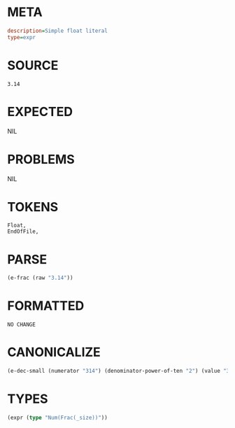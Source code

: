 # META
~~~ini
description=Simple float literal
type=expr
~~~
# SOURCE
~~~roc
3.14
~~~
# EXPECTED
NIL
# PROBLEMS
NIL
# TOKENS
~~~zig
Float,
EndOfFile,
~~~
# PARSE
~~~clojure
(e-frac (raw "3.14"))
~~~
# FORMATTED
~~~roc
NO CHANGE
~~~
# CANONICALIZE
~~~clojure
(e-dec-small (numerator "314") (denominator-power-of-ten "2") (value "3.14"))
~~~
# TYPES
~~~clojure
(expr (type "Num(Frac(_size))"))
~~~
